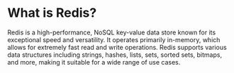 # What is Redis?

Redis is a high-performance, NoSQL key-value data store known for its exceptional speed and versatility. It operates primarily in-memory, which allows for extremely fast read and write operations. Redis supports various data structures including strings, hashes, lists, sets, sorted sets, bitmaps, and more, making it suitable for a wide range of use cases.
